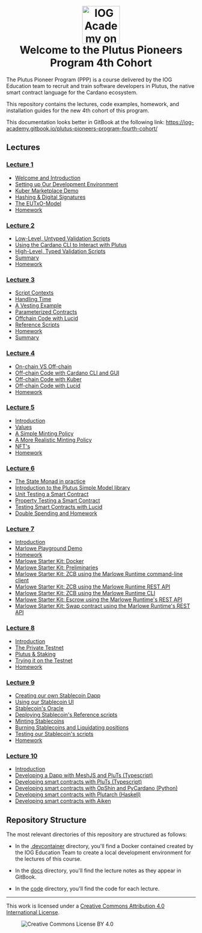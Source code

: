 <h1 align="center">
  <br>
  <a href="https://www.youtube.com/@iogacademy"><img src="https://ucarecdn.com/288e5001-d93e-4081-976b-0c6f72cc077e/iohksymbolbig.jpg" alt="IOG Academy on YouTube" width="100"></a>
  <br>
  Welcome to the Plutus Pioneers Program 4th Cohort
  <br>
</h1>

The Plutus Pioneer Program (PPP) is a course delivered by the IOG Education team
to recruit and train software developers in Plutus, the native smart contract
language for the Cardano ecosystem.

This repository contains the lectures, code examples, homework, and installation 
guides for the new 4th cohort of this program.

This documentation looks better in GitBook at the following link:
<https://iog-academy.gitbook.io/plutus-pioneers-program-fourth-cohort/>

## Lectures

### [Lecture 1](https://www.youtube.com/playlist?list=PLNEK_Ejlx3x3xFHJJKdyfo9eB0Iw-OQDd)

- [Welcome and Introduction](https://youtu.be/g4fBo4QPir0)
- [Setting up Our Development Environment](https://youtu.be/-cmIqKCzzOU)
- [Kuber Marketplace Demo](https://youtu.be/ZaB-7ZYBi3g)
- [Hashing & Digital Signatures](https://youtu.be/f-WKPWbk9Jg)
- [The EUTxO-Model](https://youtu.be/ulYDNaEKf4g)
- [Homework](https://youtu.be/Ey903I-R1KY)

### [Lecture 2](https://www.youtube.com/playlist?list=PLNEK_Ejlx3x1-oF7NDy0MhXxG7k5O6ZOA)

- [Low-Level, Untyped Validation Scripts](https://youtu.be/3tcWCZV6L_w)
- [Using the Cardano CLI to Interact with Plutus](https://youtu.be/2MbzKzoBiak)
- [High-Level, Typed Validation Scripts](https://youtu.be/GT8OjOzsOb4)
- [Summary](https://youtu.be/F5ewN65Mn4I)
- [Homework](https://youtu.be/OR2IfD4oDjw)

### [Lecture 3](https://www.youtube.com/playlist?list=PLNEK_Ejlx3x2zXSjHRKLSc5Jn9vJFA3_O)

- [Script Contexts](https://youtu.be/dcoYrIyEI4o)
- [Handling Time](https://youtu.be/LPzwMqOnWvk)
- [A Vesting Example](https://youtu.be/5D0O7q9UPJA)
- [Parameterized Contracts](https://youtu.be/ZSKVu32c5eA)
- [Offchain Code with Lucid](https://youtu.be/C8TuGSzhqXU)
- [Reference Scripts](https://youtu.be/Rnyc5YXVXew)
- [Homework](https://youtu.be/hdt4XqFeEyg)
- [Summary](https://youtu.be/gxan_u2pStE)

### [Lecture 4](https://www.youtube.com/playlist?list=PLNEK_Ejlx3x2j587Ox_nwEzmCO-elk8BG)

- [On-chain VS Off-chain](https://youtu.be/pTc_BJby5GU)
- [Off-chain Code with Cardano CLI and GUI](https://youtu.be/gsgQ-xmzbpA)
- [Off-chain Code with Kuber](https://youtu.be/fzib9ALlL2M)
- [Off-chain Code with Lucid](https://youtu.be/BXz5V2rjbiE)
- [Homework](https://youtu.be/2Qm2xgmtbk4)

### [Lecture 5](https://www.youtube.com/playlist?list=PLNEK_Ejlx3x2T1lIR4XnDILKukj3rPapi)

- [Introduction](https://youtu.be/HgXYsMFqnb4)
- [Values](https://youtu.be/ThYByMLC0EI)
- [A Simple Minting Policy](https://youtu.be/g_VoKPK-tk0)
- [A More Realistic Minting Policy](https://youtu.be/Faru8_Br2Xg)
- [NFT's](https://youtu.be/9kW-z_RuwEY)
- [Homework](https://youtu.be/nQC_GNPIRT8)

### [Lecture 6](https://www.youtube.com/playlist?list=PLNEK_Ejlx3x08fHgl_ZTlowVO8bjqITEh)

- [The State Monad in practice](https://www.youtube.com/watch?v=8tWzG0ML6Z4&list=PLNEK_Ejlx3x08fHgl_ZTlowVO8bjqITEh&index=1)
- [Introduction to the Plutus Simple Model library](https://youtu.be/Sft02LeXA_U)
- [Unit Testing a Smart Contract](https://youtu.be/vB8hyVq3HVo)
- [Property Testing a Smart Contract](https://youtu.be/pF8HpKmaQi4)
- [Testing Smart Contracts with Lucid](https://youtu.be/aUrIuDQgg5c)
- [Double Spending and Homework](https://youtu.be/AZVpkwRhEaY)

### [Lecture 7](https://www.youtube.com/playlist?list=PLNEK_Ejlx3x0wH_y1lQp4xtrkuaYSWi6V)

- [Introduction](https://youtu.be/KCWuj2DXEY4)
- [Marlowe Playground Demo](https://youtu.be/fldaBHmYfqk)
- [Homework](https://youtu.be/C4WWnQZOAAM)
- [Marlowe Starter Kit: Docker](https://youtu.be/wgSvPlWUrf8)
- [Marlowe Starter Kit: Preliminaries](https://youtu.be/hGBmj9ZrYHs)
- [Marlowe Starter Kit: ZCB using the Marlowe Runtime command-line client](https://youtu.be/pjDtuD5rimI)
- [Marlowe Starter Kit: ZCB using the Marlowe Runtime REST API](https://youtu.be/wgJVdkM2pBY)
- [Marlowe Starter Kit: ZCB using the Marlowe Runtime CLI](https://youtu.be/ELc72BKf7ec)
- [Marlowe Starter Kit: Escrow using the Marlowe Runtime's REST API](https://youtu.be/E8m-PKbS9TI)
- [Marlowe Starter Kit: Swap contract using the Marlowe Runtime's REST API](https://youtu.be/sSrVCRNoytU)

### [Lecture 8](https://www.youtube.com/playlist?list=PLNEK_Ejlx3x09VdtQTw_UpxUa0bRcrVPI)

- [Introduction](https://youtu.be/07ATzubeHjo)
- [The Private Testnet](https://youtu.be/BBqOZAuMx1c)
- [Plutus & Staking](https://youtu.be/1Hs6bU9pXi4)
- [Trying it on the Testnet](https://youtu.be/fzYXwdrfu44)
- [Homework](https://youtu.be/rO3FVGsuzUg)

### [Lecture 9](https://www.youtube.com/playlist?list=PLNEK_Ejlx3x3ZWTpR5lhoVs_DHkebiBcU)

- [Creating our own Stablecoin Dapp](https://youtu.be/KDzyMy0WN9M)
- [Using our Stablecoin UI](https://youtu.be/MVq51lZkutA)
- [Stablecoin's Oracle](https://youtu.be/XfbEsFPbzCI)
- [Deploying Stablecoin's Reference scripts](https://youtu.be/AokRj-upwlY)
- [Minting Stablecoins](https://youtu.be/mUa9sztfPKs)
- [Burning Stablecoins and Liquidating positions](https://youtu.be/u2cUeD72MrQ)
- [Testing our Stablecoin's scripts](https://youtu.be/-MBebK33FOU)
- [Homework](https://youtu.be/yfmLaLcDjtc)

### [Lecture 10](https://www.youtube.com/playlist?list=PLNEK_Ejlx3x0ivViR3g9lAkB4Qj3iejp1)

- [Introduction](https://www.youtube.com/watch?v=Vp4UGDUv8BM&list=PLNEK_Ejlx3x0ivViR3g9lAkB4Qj3iejp1&index=2)
- [Developing a Dapp with MeshJS and PluTs (Typescript)](https://www.youtube.com/watch?v=tazyJWUL0nM&list=PLNEK_Ejlx3x0ivViR3g9lAkB4Qj3iejp1&index=1)
- [Developing smart contracts with PluTs (Typescript)](https://www.youtube.com/watch?v=WN4yxa-ISyk&list=PLNEK_Ejlx3x0ivViR3g9lAkB4Qj3iejp1&index=5)
- [Developing smart contracts with OpShin and PyCardano (Python)](https://www.youtube.com/watch?v=Ale01hnxZEg&list=PLNEK_Ejlx3x0ivViR3g9lAkB4Qj3iejp1&index=3)
- [Developing smart contracts with Plutarch (Haskell)](https://www.youtube.com/watch?v=2PNTJLzcP2k&list=PLNEK_Ejlx3x0ivViR3g9lAkB4Qj3iejp1&index=4)
- [Developing smart contracts with Aiken](https://www.youtube.com/watch?v=Y6x46s60bks&list=PLNEK_Ejlx3x0ivViR3g9lAkB4Qj3iejp1&index=5)

## Repository Structure

The most relevant directories of this repository are structured as follows:

- In the [.devcontainer](.devcontainer/) directory, you'll find a Docker
  contained created by the IOG Education Team to create a local development
  environment for the lectures of this course.

- In the [docs](docs/) directory, you'll find the lecture notes as they appear
  in GitBook.

- In the [code](code/) directory, you'll find the code for each lecture.

---

This work is licensed under a
[Creative Commons Attribution 4.0 International License](http://creativecommons.org/licenses/by/4.0/).

<figure><img src="https://i.creativecommons.org/l/by/4.0/88x31.png" alt="Creative Commons License BY 4.0"></figure>
